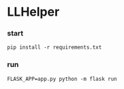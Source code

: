 LLHelper
========

### start
```
pip install -r requirements.txt
```

### run
```
FLASK_APP=app.py python -m flask run
```
